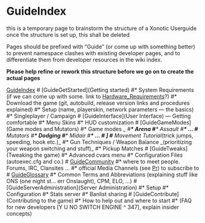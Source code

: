 GuideIndex
==========

this is a temporary page to brainstorm the structure of a Xonotic Userguide
once the structure is set up, this shall be deleted

Pages should be prefixed with “Guide” (or come up with something better) to prevent namespace clashes with existing developer pages,
and to differentiate them from developer resources in the wiki index.

**Please help refine or rework this structure before we go on to create the actual pages**

[GuideIndex](GuideIndex)
\# [GuideGetStarted](Getting started)
\#\* System Requirements (if we can come up with some. link to [Hardware_Requirements](Hardware\_Requirements)?)
\#\* Download the game (git, autobuild, release version links and procedures explained)
\#\* Setup (name, playerskin, network parameters — the basics)
\#\* Singleplayer / Campaign
\# [GuideInterface](User Interface) — Getting comfortable
\#\* Menu Skins
\#\* HUD customization
\# [GuideGameModes](Game modes and Mutators)
\#\* Game modes *\_
\#**\* Arena
\#**\* Assault
\#**\* …
\#** Mutators
\#**\* Dodging
\#**\* Midair
\#**\* …
\# ]
\#** Movement Tutorial*(trick jumps, speeding, hook etc.)\_
\#\* Gun Techniques / Weapon Balance \_(prioritizing your weapon switching and stuff)\_
\#\* Pickup Matches
\# [GuideTweaks](Tweaking the game)
\#\* Advanced cvars menu
\#\* Configuration Files (autoexec.cfg and co.)
\# [GuideCommunity](Community)
\#\* where to meet people. Forums, IRC, Clansites …
\#\* official Media Channels (see [Pr](PR)) to subscribe to
\# [GuideGlossary](Glossary)
\#\* Common Terms and Abbreviations (explaining stuff like ONS (one night st... err Onslaught), CPM, ELO, …)
\# [GuideServerAdministration](Server Administration)
\#\* Setup
\#\* Configuration
\#\* Stats server
\#\* Banlist sharing
\# [GuideContribute](Contributing to the game)
\#\* How to help out and where to start
\#\* (FAQ for new developers [Y U NO SWITCH ENGINE \^ 347], explain insider concepts)
